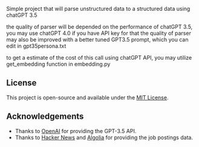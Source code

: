 Simple project that will parse unstructured data to a structured data using chatGPT 3.5

the quality of parser will be depended on the performance of chatGPT 3.5, you may use chatGPT 4.0 if you have API key for that
the quality of parser may also be improved with a better tuned GPT3.5 prompt, which you can edit in gpt35persona.txt

to get a estimate of the cost of this call using chatGPT API, you may utilize get_embedding function in embedding.py


## License

This project is open-source and available under the [MIT License](https://choosealicense.com/licenses/mit/).

## Acknowledgements

- Thanks to [OpenAI](https://www.openai.com/) for providing the GPT-3.5 API.
- Thanks to [Hacker News](https://news.ycombinator.com/) and [Algolia](https://hn.algolia.com/) for providing the job postings data.